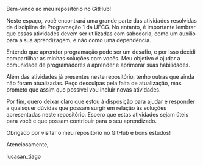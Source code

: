 Bem-vindo ao meu repositório no GitHub!

Neste espaço, você encontrará uma grande parte das atividades resolvidas da disciplina de Programação 1 da UFCG. No entanto, é importante lembrar que essas atividades devem ser utilizadas com sabedoria, como um auxílio para a sua aprendizagem, e não como uma dependência.

Entendo que aprender programação pode ser um desafio, e por isso decidi compartilhar as minhas soluções com vocês. Meu objetivo é ajudar a comunidade de programadores a aprender e aprimorar suas habilidades.

Além das atividades já presentes neste repositório, tenho outras que ainda não foram atualizadas. Peço desculpas pela falta de atualização, mas prometo que assim que possível vou incluir novas atividades.

Por fim, quero deixar claro que estou à disposição para ajudar e responder a quaisquer dúvidas que possam surgir em relação às soluções apresentadas neste repositório. Espero que estas atividades sejam úteis para você e que possam contribuir para o seu aprendizado.

Obrigado por visitar o meu repositório no GitHub e bons estudos!

Atenciosamente,

lucasan_tiago

